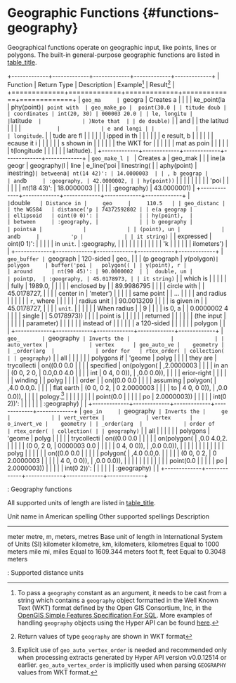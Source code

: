 # Geographic Functions {#functions-geography}

Geographical functions operate on geographic input, like points, lines
or polygons. The built-in general-purpose geographic functions are
listed in [table_title](#functions-geography-table).

+-------------+-------------+-------------+-------------+-------------+
| Function    | Return Type | Description | Example[^4] | Result[^5]  |
+=============+=============+=============+=============+=============+
| `geo_ma     | `geogra     | Creates a   |             |             |
| ke_point(la | phy(point)` | point with  | geo_make_po |  point(30.0 |
| titude doub |             | coordinates | int(20, 30) | 000003 20.0 |
| le, longitu |             | `latitude`  |             | )Note that  |
| de double)` |             | and         |             | the latitud |
|             |             | `           |             | e and longi |
|             |             | longitude`. |             | tude are fl |
|             |             |             |             | ipped in th |
|             |             |             |             | e result, b |
|             |             |             |             | ecause it i |
|             |             |             |             | s shown in  |
|             |             |             |             | the WKT for |
|             |             |             |             | mat as poin |
|             |             |             |             | t(longitude |
|             |             |             |             |  latitude). |
+-------------+-------------+-------------+-------------+-------------+
| `geo_make_l | `           | Creates a   |     geo_mak |             |
| ine(a geogr | geography(l | line        | e_line('poi | linestring( |
| aphy(point) | inestring)` | between `a` | nt(14 42)': | 14.0000003  |
| , b geograp |             | and `b`     | :geography, | 42.0000002, |
| hy(point))` |             |             |             |             |
|             |             |             |        'poi |             |
|             |             |             | nt(18 43)': | 18.0000003  |
|             |             |             | :geography) | 43.0000001) |
+-------------+-------------+-------------+-------------+-------------+
| `           | `double`    | Distance in |     geo_    |     110.5   |
| geo_distanc |             | the WGS84   | distance('p | 74372592802 |
| e(a geograp |             | ellipsoid   | oint(0 0)': |             |
| hy(point),  |             | between     | :geography, |             |
| b geography |             | points `a`  |             |             |
| (point), un |             | and `b`     |          'p |             |
| it string)` |             | expressed   | oint(0 1)': |             |
|             |             | in `unit`.  | :geography, |             |
|             |             |             |             |             |
|             |             |             |          'k |             |
|             |             |             | ilometers') |             |
+-------------+-------------+-------------+-------------+-------------+
| `geo_buffer | `geograph   | 120-sided   |     geo_    |             |
| (p geograph | y(polygon)` | polygon     | buffer('poi |   polygon(( |
| y(point), r |             | around      | nt(90 45)': | 90.0000002  |
|  double, un |             | point `p`,  | :geography, | 45.0178973, |
| it string)` |             | which is    |             |             |
|             |             | fully       |     1989.0, |             |
|             |             | enclosed by |             | 89.9986795  |
|             |             | circle with |             | 45.0178727, |
|             |             | center in   |    'meter') |             |
|             |             | same point  |             |         ... |
|             |             | and radius  |             |             |
|             |             | `r`, where  |             |             |
|             |             | radius unit |             | 90.0013209  |
|             |             | is given in |             | 45.0178727, |
|             |             | `unit`.     |             |             |
|             |             | When radius |             |           9 |
|             |             | is 0, a     |             | 0.0000002 4 |
|             |             | single      |             | 5.0178973)) |
|             |             | point is    |             |             |
|             |             | returned    |             |             |
|             |             | (the input  |             |             |
|             |             | parameter)  |             |             |
|             |             | instead of  |             |             |
|             |             | a 120-sided |             |             |
|             |             | polygon     |             |             |
+-------------+-------------+-------------+-------------+-------------+
| `geo_       | `geography` | Inverts the |             |             |
| auto_vertex |             | vertex      | geo_auto_ve |    geometry |
| _order(arg  |             | order for   | rtex_order( | collection( |
| geography)` |             | all         |             |             |
|             |             | polygons if |      'geome |       polyg |
|             |             | they are    | trycollecti | on((0.0 0.0 |
|             |             | specified   | on(polygon( | ,2.0000003  |
|             |             | in an       | (0 0, 2 0,  | 0.0,0.0 4.0 |
|             |             | int         | 0 4, 0 0)), | ,0.0 0.0)), |
|             |             | erior-right |             |             |
|             |             | winding     |             |       polyg |
|             |             | order       |             | on((0.0 0.0 |
|             |             | assuming    |    polygon( | ,4.0 0.0,0. |
|             |             | flat earth  | (0 0, 0 2,  | 0 2.0000003 |
|             |             | to          | 4 0, 0 0)), | ,0.0 0.0)), |
|             |             | pology.[^6] |             |             |
|             |             |             |             |  point(0.0  |
|             |             |             |          po | 2.0000003)) |
|             |             |             | int(0 2))': |             |
|             |             |             | :geography) |             |
+-------------+-------------+-------------+-------------+-------------+
| `geo_in     | `geography` | Inverts the |     ge      |             |
| vert_vertex |             | vertex      | o_invert_ve |    geometry |
| _order(arg  |             | order of    | rtex_order( | collection( |
| geography)` |             | all         |             |             |
|             |             | polygons    |      'geome |       polyg |
|             |             |             | trycollecti | on((0.0 0.0 |
|             |             |             | on(polygon( | ,0.0 4.0,2. |
|             |             |             | (0 0, 2 0,  | 0000003 0.0 |
|             |             |             | 0 4, 0 0)), | ,0.0 0.0)), |
|             |             |             |             |             |
|             |             |             |             |       polyg |
|             |             |             |             | on((0.0 0.0 |
|             |             |             |    polygon( | ,4.0 0.0,0. |
|             |             |             | (0 0, 0 2,  | 0 2.0000003 |
|             |             |             | 4 0, 0 0)), | ,0.0 0.0)), |
|             |             |             |             |             |
|             |             |             |             |  point(0.0  |
|             |             |             |          po | 2.0000003)) |
|             |             |             | int(0 2))': |             |
|             |             |             | :geography) |             |
+-------------+-------------+-------------+-------------+-------------+

: Geography functions

All supported units of length are listed in
[table_title](#functions-geography-table-units).

  Unit name in American spelling   Other supported spellings               Description
  -------------------------------- --------------------------------------- -----------------------------------------------------------
  meter                            metre, m, meters, metres                Base unit of length in International System of Units (SI)
  kilometer                        kilometre, km, kilometers, kilometres   Equal to 1000 meters
  mile                             mi, miles                               Equal to 1609.344 meters
  foot                             ft, feet                                Equal to 0.3048 meters

  : Supported distance units

[^1]: To pass a `geography` constant as an argument, it needs to be cast
    from a string which contains a `geography` object formatted in the
    Well Known Text (WKT) format defined by the Open GIS Consortium,
    Inc, in the [OpenGIS Simple Features Specification For
    SQL](https://www.opengeospatial.org/standards/sfa). More examples of
    handling `geography` objects using the Hyper API can be found
    [here](https://help.tableau.com/current/api/hyper_api/en-us/docs/hyper_api_geodata.html).

[^2]: Return values of type `geography` are shown in WKT format

[^3]: Explicit use of `geo_auto_vertex_order` is needed and recommended
    only when processing extracts generated by Hyper API version
    v0.0.12514 or earlier. `geo_auto_vertex_order` is implicitly used
    when parsing `GEOGRAPHY` values from WKT format.

[^4]: To pass a `geography` constant as an argument, it needs to be cast
    from a string which contains a `geography` object formatted in the
    Well Known Text (WKT) format defined by the Open GIS Consortium,
    Inc, in the [OpenGIS Simple Features Specification For
    SQL](https://www.opengeospatial.org/standards/sfa). More examples of
    handling `geography` objects using the Hyper API can be found
    [here](https://help.tableau.com/current/api/hyper_api/en-us/docs/hyper_api_geodata.html).

[^5]: Return values of type `geography` are shown in WKT format

[^6]: Explicit use of `geo_auto_vertex_order` is needed and recommended
    only when processing extracts generated by Hyper API version
    v0.0.12514 or earlier. `geo_auto_vertex_order` is implicitly used
    when parsing `GEOGRAPHY` values from WKT format.
